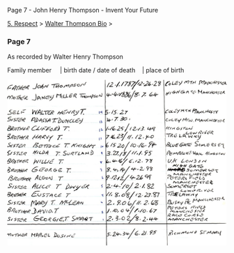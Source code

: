 Page 7 - John Henry Thompson - Invent Your Future   
    

[5\. Respect](../../heros.md)‎ > ‎[Walter Thompson Bio](../walter-thompson-bio.md)‎ > ‎

### Page 7

As recorded by Walter Henry Thompson

Family member     | birth date / date of death    | place of birth

[![](../../_/rsrc/1481644266430/heros/walter-thompson-bio/page-7/WHT_Siblings_width=100_.jpg)](http://www.johnhenrythompson.com/heros/walter-thompson-bio/page-7/WHT_Siblings.jpg?attredirects=0)

  

